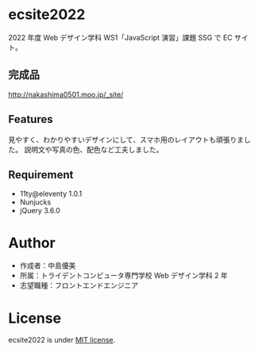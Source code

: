 # ecsite2022

<!-- 初期データは削除します。 -->

2022 年度 Web デザイン学科 WS1「JavaScript 演習」課題 SSG で EC サイト。

## 完成品

http://nakashima0501.moo.jp/_site/

## Features

見やすく、わかりやすいデザインにして、スマホ用のレイアウトも頑張りました。
説明文や写真の色、配色など工夫しました。


## Requirement

- 11ty@eleventy 1.0.1
- Nunjucks
- jQuery 3.6.0

# Author

- 作成者：中島優美
- 所属：トライデントコンピュータ専門学校 Web デザイン学科 2 年
- 志望職種：フロントエンドエンジニア

# License

ecsite2022 is under [MIT license](https://en.wikipedia.org/wiki/MIT_License).
